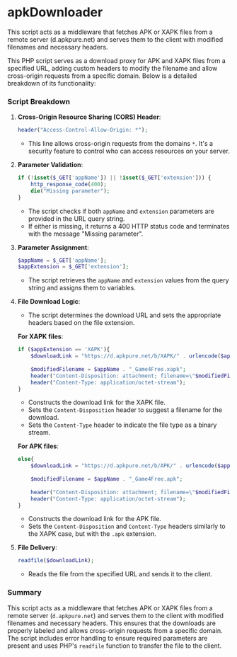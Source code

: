 # apkDownloader
This script acts as a middleware that fetches APK or XAPK files from a remote server (d.apkpure.net) and serves them to the client with modified filenames and necessary headers. 

This PHP script serves as a download proxy for APK and XAPK files from a specified URL, adding custom headers to modify the filename and allow cross-origin requests from a specific domain. Below is a detailed breakdown of its functionality:

### Script Breakdown

1. **Cross-Origin Resource Sharing (CORS) Header**:
   ```php
   header("Access-Control-Allow-Origin: *");
   ```
   - This line allows cross-origin requests from the domains `*`. It's a security feature to control who can access resources on your server.

2. **Parameter Validation**:
   ```php
   if (!isset($_GET['appName']) || !isset($_GET['extension'])) {
       http_response_code(400);
       die("Missing parameter");
   }
   ```
   - The script checks if both `appName` and `extension` parameters are provided in the URL query string.
   - If either is missing, it returns a 400 HTTP status code and terminates with the message "Missing parameter".

3. **Parameter Assignment**:
   ```php
   $appName = $_GET['appName'];
   $appExtension = $_GET['extension'];
   ```
   - The script retrieves the `appName` and `extension` values from the query string and assigns them to variables.

4. **File Download Logic**:
   - The script determines the download URL and sets the appropriate headers based on the file extension.

   **For XAPK files**:
   ```php
   if ($appExtension == 'XAPK'){
       $downloadLink = "https://d.apkpure.net/b/XAPK/" . urlencode($appName) . "?version=latest";
       
       $modifiedFilename = $appName . "_Game4Free.xapk";
       header("Content-Disposition: attachment; filename=\"$modifiedFilename\"");
       header("Content-Type: application/octet-stream");
   }
   ```
   - Constructs the download link for the XAPK file.
   - Sets the `Content-Disposition` header to suggest a filename for the download.
   - Sets the `Content-Type` header to indicate the file type as a binary stream.

   **For APK files**:
   ```php
   else{
       $downloadLink = "https://d.apkpure.net/b/APK/" . urlencode($appName) . "?version=latest";
       
       $modifiedFilename = $appName . "_Game4Free.apk";
       
       header("Content-Disposition: attachment; filename=\"$modifiedFilename\"");
       header("Content-Type: application/octet-stream");
   }
   ```
   - Constructs the download link for the APK file.
   - Sets the `Content-Disposition` and `Content-Type` headers similarly to the XAPK case, but with the `.apk` extension.

5. **File Delivery**:
   ```php
   readfile($downloadLink);
   ```
   - Reads the file from the specified URL and sends it to the client.

### Summary
This script acts as a middleware that fetches APK or XAPK files from a remote server (`d.apkpure.net`) and serves them to the client with modified filenames and necessary headers. This ensures that the downloads are properly labeled and allows cross-origin requests from a specific domain. The script includes error handling to ensure required parameters are present and uses PHP's `readfile` function to transfer the file to the client.
